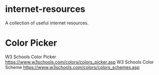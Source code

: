 # internet-resources
A collection of useful internet resources.


# Color Picker
W3 Schools Color Picker
https://www.w3schools.com/colors/colors_picker.asp
W3 Schools Color Scheme
https://www.w3schools.com/colors/colors_schemes.asp
